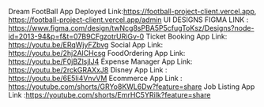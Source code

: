 Dream FootBall App Deployed Link:https://football-project-client.vercel.app, https://football-project-client.vercel.app/admin
UI DESIGNS FIGMA LINK : https://www.figma.com/design/twNcg8sPBA5P5cfugToKsz/Designs?node-id=2013-94&p=f&t=07B9CFgzotrURiGv-0
Ticket Booking App Link: https://youtu.be/ERqWjyFZbvg
Social App Link: https://youtu.be/2hj2AlCHcsg
FoodOrdering App Link: https://youtu.be/F0jBZlsjlJ4
Expense Manager App Link: https://youtu.be/2rckGRAXxJ8
Disney App Link : https://youtu.be/6E5li4VnvVM
Ecommerce App Link : https://youtube.com/shorts/GRYo8KWL6Dw?feature=share
Job Listing App Link :https://youtube.com/shorts/EmrHC5YRiIk?feature=share

